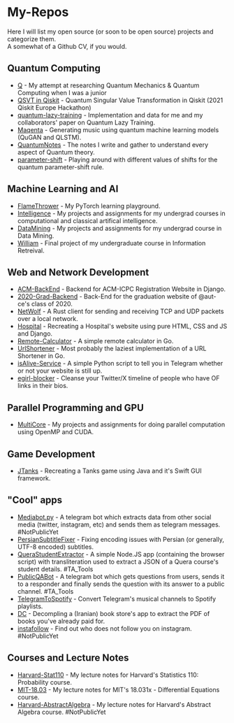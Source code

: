 # My-Repos

Here I will list my open source (or soon to be open source) projects and categorize them. \
A somewhat of a Github CV, if you would.

## Quantum Computing

- [Q](https://github.com/theerfan/Q) - My attempt at researching Quantum Mechanics & Quantum Computing when I was a junior
- [QSVT in Qiskit](https://github.com/bartubisgin/QSVTinQiskit-2021-Europe-Hackathon-Winning-Project-) - Quantum Singular Value Transformation in Qiskit (2021 Qiskit Europe Hackathon)
- [quantum-lazy-training](https://github.com/phanous/quantum-lazy-training) - Implementation and data for me and my collaborators' paper on Quantum Lazy Training.
- [Maqenta](https://github.com/theerfan/Maqenta) - Generating music using quantum machine learning models (QuGAN and QLSTM).
- [QuantumNotes](https://github.com/theerfan/QuantumNotes) - The notes I write and gather to understand every aspect of Quantum theory.
- [parameter-shift](https://github.com/theerfan/parameter-shift) - Playing around with different values of shifts for the quantum parameter-shift rule.

## Machine Learning and AI

- [FlameThrower](https://github.com/theerfan/FlameThrower) - My PyTorch learning playground.
- [Intelligence](https://github.com/Erfan-AUT/Intelligence) - My projects and assignments for my undergrad courses in computational and classical artifical intelligence.
- [DataMining](https://github.com/Erfan-AUT/DataMining) - My projects and assignments for my undergrad course in Data Mining.
- [William](https://github.com/Erfan-AUT/IR-William) - Final project of my undergraduate course in Information Retreival.

## Web and Network Development

- [ACM-BackEnd](https://github.com/aut-icpc/ACM-BackEnd) - Backend for ACM-ICPC Registration Website in Django.
- [2020-Grad-Backend](https://github.com/theerfan/2020-Grad-BackEnd) - Back-End for the graduation website of @aut-ce's class of 2020.
- [NetWolf](https://github.com/Erfan-AUT/CN-NetWolf) - A Rust client for sending and receiving TCP and UDP packets over a local network.
- [Hospital](https://github.com/Erfan-AUT/IE-Hospital) - Recreating a Hospital's website using pure HTML, CSS and JS and Django.
- [Remote-Calculator](https://github.com/theerfan/Remote-Calculator) - A simple remote calculator in Go. 
- [UrlShortener](https://github.com/theerfan/UrlShortener) - Most probably the laziest implementation of a URL Shortener in Go. 
- [isAlive-Service](https://github.com/theerfan/isAlive-Service) - A simple Python script to tell you  in Telegram whether or not your website is still up.
- [egirl-blocker](https://github.com/theerfan/egirl-blocker) - Cleanse your Twitter/X timeline of people who have OF links in their bios.


## Parallel Programming and GPU

- [MultiCore](https://github.com/Erfan-AUT/MultiCore) - My projects and assignments for doing parallel computation using OpenMP and CUDA.

## Game Development
- [JTanks](https://github.com/Erfan-AUT/AP-JTanks) - Recreating a Tanks game using Java and it's Swift GUI framework.

## "Cool" apps

- [Mediabot.py]() - A telegram bot which extracts data from other social media (twitter, instagram, etc) and sends them as telegram messages. #NotPublicYet
- [PersianSubtitleFixer](https://github.com/theerfan/PersianSubtitleFixer) - Fixing encoding issues with Persian (or generally, UTF-8 encoded) subtitles.
- [QueraStudentExtractor](https://github.com/theerfan/QueraStudentExtractor) - A simple Node.JS app (containing the browser script) with transliteration used to extract a JSON of a Quera course's student details. #TA_Tools
- [PublicQABot](https://github.com/theerfan/PublicQABot) - A telegram bot which gets questions from users, sends it to a responder and finally sends the question with its answer to a public channel. #TA_Tools
- [TelegramToSpotify](https://github.com/theerfan/TelegramToSpotify) - Convert Telegram's musical channels to Spotify playlists. 
- [DC](https://github.com/theerfan/DC) - Decompling a (Iranian) book store's app to extract the PDF of books you've already paid for.
- [instafollow]() - Find out who does not follow you on instagram. #NotPublicYet

## Courses and Lecture Notes

- [Harvard-Stat110](https://github.com/Erfan-Online/Harvard-Stat110) - My lecture notes for Harvard's Statistics 110: Probability course.
- [MIT-18.03](https://github.com/Erfan-Online/MIT-18.03) - My lecture notes for MIT's 18.031x - Differential Equations course.
- [Harvard-AbstractAlgebra]() - My lecture notes for Harvard's Abstract Algebra course. #NotPublicYet

